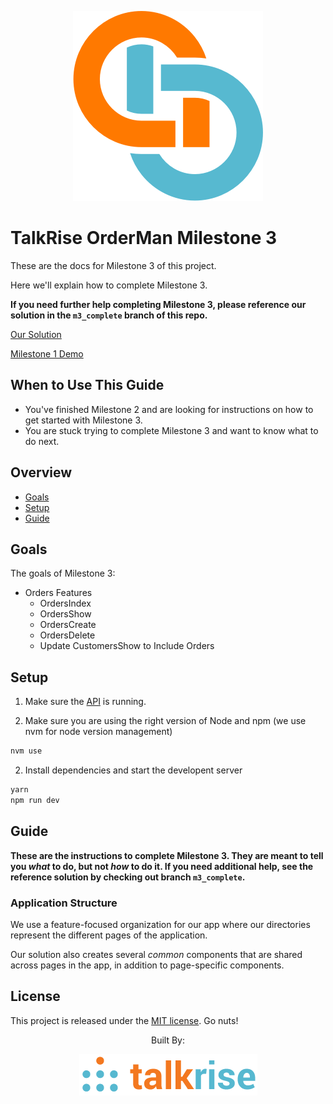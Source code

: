 <p align="center">
  <img src="../logo/logo_index.png">
</p>

# TalkRise OrderMan Milestone 3
These are the docs for Milestone 3 of this project.

Here we'll explain how to complete Milestone 3.

**If you need further help completing Milestone 3, please reference our solution in the `m3_complete` branch of this repo.**

[Our Solution](https://github.com/TalkRise/React_OrderMan/tree/m3_complete)

[Milestone 1 Demo](https://react-orderman-m3.herokuapp.com/#/)


## When to Use This Guide

* You've finished Milestone 2 and are looking for instructions on how to get started with Milestone 3.
* You are stuck trying to complete Milestone 3 and want to know what to do next.

## Overview

* [Goals](#goals)
* [Setup](#setup)
* [Guide](#guide)

## Goals

The goals of Milestone 3:

* Orders Features
  * OrdersIndex
  * OrdersShow
  * OrdersCreate
  * OrdersDelete
  * Update CustomersShow to Include Orders
  
## Setup

1. Make sure the [API](https://github.com/TalkRise/React_OrderMan_API) is running.

2. Make sure you are using the right version of Node and npm (we use nvm for node version management)

```bash
nvm use
```

2. Install dependencies and start the developent server

```bash
yarn
npm run dev
```

## Guide

**These are the instructions to complete Milestone 3. They are meant to tell you *what* to do, but not *how* to do it. If you need additional help, see the reference solution by checking out branch `m3_complete`.**

### Application Structure

We use a feature-focused organization for our app where our directories represent the different pages of the application.

Our solution also creates several *common* components that are shared across pages in the app, in addition to page-specific components.

## License

This project is released under the [MIT license](MIT-LICENSE). Go nuts!

 <p align="center">Built By:</p>
 <p align="center">
   <img src="../logo/tr_index.png">
 </p>
